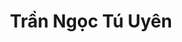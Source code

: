 ---
layout: album_gallery
resource: instagram
title: "Trần Ngọc Tú Uyên"
description: "Instagram albums of Trần Ngọc Tú Uyên</br>. Username: uyntu.tr"
active: gallery
images:
- image_path: /uyntu.tr/-1/20230616_192131_354116803_264368639521838_8474206754254489323_n.jpg
  gallery-folder: /gallery/uyntu.tr/-1/
  gallery-name: -1
  gallery-date: April 2025
- image_path: /uyntu.tr/0/20240224_200518_468945996_17975409788801078_2298816583809667888_n.jpg
  gallery-folder: /gallery/uyntu.tr/0/
  gallery-name: 0
  gallery-date: April 2025
- image_path: /uyntu.tr/1/20241027_184940_464670183_17970567947801078_4446717071197335586_n.jpg
  gallery-folder: /gallery/uyntu.tr/1/
  gallery-name: 1
  gallery-date: April 2025
- image_path: /uyntu.tr/9/20250130_202337_475663403_17982571859801078_1739596679048560498_n.jpg
  gallery-folder: /gallery/uyntu.tr/9/
  gallery-name: 9
  gallery-date: April 2025
---